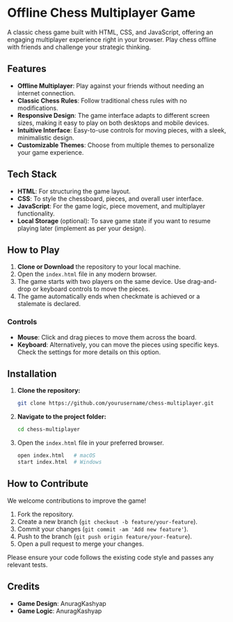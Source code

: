 # Offline Chess Multiplayer Game

A classic chess game built with HTML, CSS, and JavaScript, offering an engaging multiplayer experience right in your browser. Play chess offline with friends and challenge your strategic thinking. 

## Features

- **Offline Multiplayer**: Play against your friends without needing an internet connection.
- **Classic Chess Rules**: Follow traditional chess rules with no modifications.
- **Responsive Design**: The game interface adapts to different screen sizes, making it easy to play on both desktops and mobile devices.
- **Intuitive Interface**: Easy-to-use controls for moving pieces, with a sleek, minimalistic design.
- **Customizable Themes**: Choose from multiple themes to personalize your game experience.
  
## Tech Stack

- **HTML**: For structuring the game layout.
- **CSS**: To style the chessboard, pieces, and overall user interface.
- **JavaScript**: For the game logic, piece movement, and multiplayer functionality.
- **Local Storage** (optional): To save game state if you want to resume playing later (implement as per your design).

## How to Play

1. **Clone or Download** the repository to your local machine.
2. Open the `index.html` file in any modern browser.
3. The game starts with two players on the same device. Use drag-and-drop or keyboard controls to move the pieces.
4. The game automatically ends when checkmate is achieved or a stalemate is declared.
  
### Controls

- **Mouse**: Click and drag pieces to move them across the board.
- **Keyboard**: Alternatively, you can move the pieces using specific keys. Check the settings for more details on this option.
  
## Installation

1. **Clone the repository:**

    ```bash
    git clone https://github.com/yourusername/chess-multiplayer.git
    ```

2. **Navigate to the project folder:**

    ```bash
    cd chess-multiplayer
    ```

3. Open the `index.html` file in your preferred browser.

    ```bash
    open index.html   # macOS
    start index.html  # Windows
    ```

## How to Contribute

We welcome contributions to improve the game!

1. Fork the repository.
2. Create a new branch (`git checkout -b feature/your-feature`).
3. Commit your changes (`git commit -am 'Add new feature'`).
4. Push to the branch (`git push origin feature/your-feature`).
5. Open a pull request to merge your changes.

Please ensure your code follows the existing code style and passes any relevant tests.

## Credits

- **Game Design**: AnuragKashyap
- **Game Logic**: AnuragKashyap


